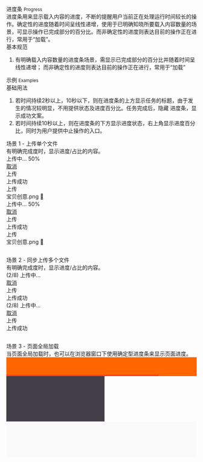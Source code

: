 <div class="mb40">
    <div class="fontsize-20">进度条 <small>Progress</small></div>
    <div class="color-999 mt4">进度条用来显示载入内容的进度，不断的提醒用户当前正在处理运行时间较长的操作。确定性的进度随着时间呈线性递增，使用于已明确知晓所要载入内容数量的场景，可显示操作已完成部分的百分比。而非确定性的进度则表达目前的操作正在进行，常用于“加载”。</div>
</div>

<div class="usage mb40">
    <div>基本规范</div>
    <ol>
        <li>有明确载入内容数量的进度条场景，需显示已完成部分的百分比并随着时间呈线性递增； 而非确定性的进度则表达目前的操作正在进行，常用于“加载”</li>
    </ol>
</div>

<div class="fontsize-16 mb10">示例 <small>Examples</small></div>

<div class="example hide">
    <div class="content">
        <div class="content-header">
            <div>基础用法</div>
            <ol class="hide">
                <li>若时间持续2秒以上，10秒以下，则在进度条的上方显示任务的标题，由于发生的情况较明显，不用提供状态及进度百分比。任务完成后，隐藏 进度条，显示成功文案。</li>
                <li>若时间持续10秒以上，则在进度条的下方显示进度状态，右上角显示进度百分比，同时为用户提供中止操作的入口。</li>
            </ol>
        </div>
    </div>
</div>

<div class="example">
    <div class="content">
        <div class="content-header">
            <div>场景 1 - 上传单个文件</div>
            <div class="color-999 mt6">有明确完成度时，显示进度/占比的内容。</div>
        </div>
        <div class="content-body">
            <div class="row mb20">
                <div class="col-sm-4">
                    <div class="btn btn-brand btn-progress mr40">
                        <div class="btn-progress-bar animated infinite ani-progressbar"></div>
                        <span>上传中... 50%</span>
                    </div>
                    <a class="color-999" href="javascript:;">取消</a>
                </div>
                <div class="col-sm-4">
                    <div class="btn btn-brand btn-progress mr40">
                        <div class="btn-progress-bar animated infinite ani-progressbar" style="width: 0%;"></div>
                        <span>上传</span>
                    </div>
                    <span class="color-999">上传成功</span>
                </div>
                <div class="col-sm-4">
                    <div class="btn btn-brand btn-progress mr40">
                        <div class="btn-progress-bar animated infinite ani-progressbar" style="width: 0%;"></div>
                        <span>上传</span>
                    </div>
                    <span class="color-999">宝贝创意.png <a href="javascript:;" class="zsfont color-999">&#xf013f;</a></span>
                </div>
            </div>
            <div class="row mb20">
                <div class="col-sm-4">
                    <div class="btn btn-progress mr40">
                        <div class="btn-progress-bar animated infinite ani-progressbar"></div>
                        <span>上传中... 50%</span>
                    </div>
                    <a class="color-999" href="javascript:;">取消</a>
                </div>
                <div class="col-sm-4">
                    <div class="btn btn-progress mr40">
                        <div class="btn-progress-bar animated infinite ani-progressbar" style="width: 0%;"></div>
                        <span>上传</span>
                    </div>
                    <span class="color-999">上传成功</span>
                </div>
                <div class="col-sm-4">
                    <div class="btn btn-progress mr40">
                        <div class="btn-progress-bar animated infinite ani-progressbar" style="width: 0%;"></div>
                        <span>上传</span>
                    </div>
                    <span class="color-999">宝贝创意.png <a href="javascript:;" class="zsfont color-999">&#xf013f;</a></span>
                </div>
            </div>
        </div>
    </div>
    <pre class="example-pre"><code class="hljs html"></code></pre>
</div>

<div class="example">
    <div class="content">
        <div class="content-header">
            <div>场景 2 - 同步上传多个文件</div>
            <div class="color-999 mt6">有明确完成度时，显示进度/占比的内容。</div>
        </div>
        <div class="content-body">
            <div class="row mb20">
                <div class="col-sm-4">
                    <div class="btn btn-brand btn-progress mr40">
                        <div class="btn-progress-bar animated infinite ani-progressbar" style="width: 25%;"></div>
                        <span>(2/8) 上传中...</span>
                    </div>
                    <a class="color-999" href="javascript:;">取消</a>
                </div>
                <div class="col-sm-4">
                    <div class="btn btn-brand btn-progress mr40">
                        <div class="btn-progress-bar animated infinite ani-progressbar" style="width: 0%;"></div>
                        <span>上传</span>
                    </div>
                    <span class="color-999">上传成功</span>
                </div>
            </div>
            <div class="row mb20">
                <div class="col-sm-4">
                    <div class="btn btn-progress mr40">
                        <div class="btn-progress-bar animated infinite ani-progressbar" style="width: 25%;"></div>
                        <span>(2/8) 上传中...</span>
                    </div>
                    <a class="color-999" href="javascript:;">取消</a>
                </div>
                <div class="col-sm-4">
                    <div class="btn btn-progress mr40">
                        <div class="btn-progress-bar animated infinite ani-progressbar" style="width: 0%;"></div>
                        <span>上传</span>
                    </div>
                    <span class="color-999">上传成功</span>
                </div>
            </div>
        </div>
    </div>
    <pre class="example-pre"><code class="hljs html"></code></pre>
</div>

<div class="example">
    <div class="content">
        <div class="content-header">
            <div>场景 3 - 页面全局加载</div>
            <div class="color-999 mt6">当页面全局加载时，也可以在浏览器窗口下使用确定型进度条来显示页面进度。</div>
        </div>
        <div class="content-body" style="padding-right: 0; padding-bottom: 0;">
            <div style="height: 50px; background-color: #FF6600;"></div>
            <div style="height: 4px; background-color: #fc4218; margin-top: -4px; width: 80%;"></div>
            <div class="ungrid-row">
                <div class="ungrid-col" style="width: 200px; padding: 60px 30px; text-align: center; vertical-align: top; background-color: #423f48;"></div>
                <div class="ungrid-col" style="padding: 40px; background-color: #fafafa;">
                    <p class="flat-text small"></p>
                    <p class="flat-text full-width mt10"></p>
                    <p class="flat-text full-width mt10"></p>
                </div>
            </div>
        </div>
    </div>
    <pre class="example-pre"><code class="hljs html"></code></pre>
</div>
